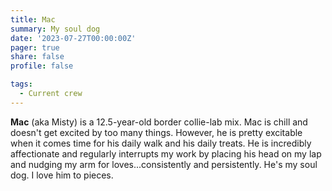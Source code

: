 ```yaml
---
title: Mac
summary: My soul dog
date: '2023-07-27T00:00:00Z'
pager: true
share: false
profile: false

tags: 
  - Current crew
---
```

**Mac** (aka Misty) is a 12.5-year-old border collie-lab mix. Mac is  chill and doesn't get excited by too many things. However, he is pretty excitable when it comes time for his daily walk and his daily treats. He is incredibly affectionate and regularly interrupts my work by placing his head on my lap and nudging my arm for loves...consistently and persistently. He's my soul dog. I love him to pieces.
